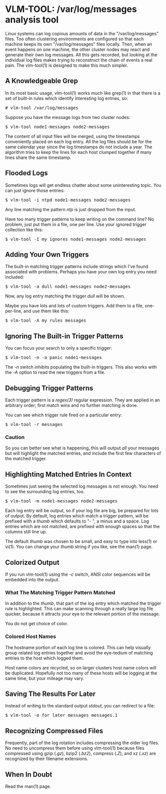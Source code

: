 # VLM-TOOL: /var/log/messages analysis tool

Linux systems can log copious amounts of data in the "/var/log/messages" files.
Too often clustering environments are configured so that each machine keeps its own "/var/log/messages" files locally.
Then, when an event happens on one machine, the other cluster nodes may react and generate their own log messages.
All this gets recorded, but looking at the individual log files makes trying to reconstruct the chain of events a real pain.
The vlm-tool(1) is designed to make this much simpler.

## A Knowledgeable Grep

In its most basic usage, vlm-tool(1) works much like grep(1) in that there is a set of built-in rules which identify interesting log entries, so:

<pre>
# vlm-tool /var/log/messages
</pre>

Suppose you have the message logs from two cluster nodes:

<pre>
$ vlm-tool node1-messages node2-messages
</pre>

The content of all input files will be merged, using the timestamps conveniently placed on each log entry.
All the log files should be for the same calendar year since the log timestamps do not include a year.
The algorithm tries to keep the lines for each host clumped together if many lines share the same timestamp.

## Flooded Logs

Sometimes logs will get endless chatter about some uninteresting topic.
You can just ignore those entries:

<pre>
$ vlm-tool -i ntpd node1-messages node2-messages
</pre>

Any line matching the pattern *ntp* is just dropped from the input.

Have too many trigger patterns to keep writing on the command line?
No problem, just put them in a file, one per line.
Use your ignored trigger collection like this:

<pre>
$ vlm-tool -I my_ignores node1-messages node2-messages
</pre>

## Adding Your Own Triggers

The built-in matching trigger patterns include strings which I've found associated with problems.
Perhaps you have your own log entry you need included:

<pre>
$ vlm-tool -a dull node1-messages node2-messages
</pre>

Now, any log entry matching the trigger *dull* will be shown.

Maybe you have lots and lots of custom triggers.
Add them to a file, one-per-line, and use them like this:

<pre>
$ vlm-tool -A my_rules messages
</pre>

## Ignoring The Built-in Trigger Patterns

You can focus your search to only a specific trigger:

<pre>
$ vlm-tool -n -a panic node1-messages
</pre>

The *-n* switch inhibits populating the built-in triggers.
This also works with the *-A* option to read the new triggers from a file.

## Debugging Trigger Patterns

Each trigger pattern is a *regex(3)* regular expression.
They are applied in an arbitrary order; first match *wins* and no further matching is done.

You can see which trigger rule fired on a particular entry:

<pre>
$ vlm-tool -r messages
</pre>

### Caution

So you can better see what is happening, this will output *all* your messages but will highlight the matched entries, and include the first few characters of the matched trigger.

## Highlighting Matched Entries In Context

Sometimes just seeing the selected log messages is not enough.
You need to see the surrounding log entries, too.

<pre>
$ vlm-tool -m node1-messages node2-messages
</pre>

Each log entry will be output, so if your log file are big, be prepared for lots of output.
By default, log entries which match a trigger pattern, will be prefixed with a *thumb* which defaults to "- ", a minus and a space.
Log entries which are not matched, are prefixed with enough spaces so that the columns still line up.

The default *thumb* was chosen to be small, and easy to type into less(1) or vi(1).
You can change your *thumb* string if you like, see the man(1) page.

## Colorized Output

If you run vlm-tool(1) using the *-c* switch, ANSI color sequences will be embedded into the output.

### What The Matching Trigger Pattern Matched

In addition to the *thumb*, that part of the log entry which matched the trigger rule is highlighted.
This can make scanning through a really large log file quicker, because it attracts your eye to the relevant portion of the message.

You do not get choice of color.

### Colored Host Names

The hostname portion of each log line is colored.
This can help visually group related log entries together and avoid the eye-tedium of matching entries to the host which logged them.

Host name colors are recycled, so on larger clusters host name colors will be duplicated.
Hopefully not too many of these hosts will be logging at the same time, but your mileage may vary.

## Saving The Results For Later

Instead of writing to the standard output *stdout*, you can redirect to a file:

<pre>
$ vlm-tool -o for_later messages messages.1
</pre>

## Recognizing Compressed Files

Frequently, part of the log rotation includes compressing the older log files.
No need to uncompress them before using vlm-tool(1) because files compressed using gzip (*.gz*), bzip2 (*.bz2*), compress (*.Z*), and xz (*.xz*) are recognized by their filename extensions.

## When In Doubt

Read the man(1) page.
